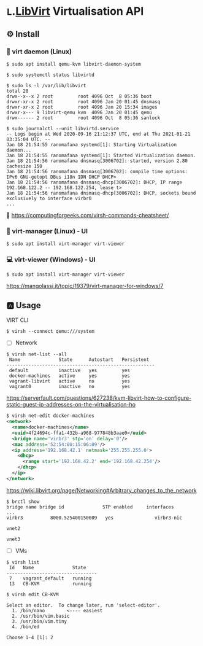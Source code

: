 # `L`.[LibVirt](https://libvirt.org/) Virtualisation API

## :gear: Install

### :penguin: virt daemon (Linux)

```
$ sudo apt install qemu-kvm libvirt-daemon-system
```

```
$ sudo systemctl status libvirtd
```

```
$ sudo ls -l /var/lib/libvirt
total 20
drwx--x--x 2 root         root 4096 Oct  8 05:36 boot
drwxr-xr-x 2 root         root 4096 Jan 20 01:45 dnsmasq
drwxr-xr-x 2 root         root 4096 Jan 20 15:34 images
drwxr-x--- 9 libvirt-qemu kvm  4096 Jan 20 01:45 qemu
drwx------ 2 root         root 4096 Oct  8 05:36 sanlock
```


```
$ sudo journalctl --unit libvirtd.service
-- Logs begin at Wed 2020-09-16 21:12:37 UTC, end at Thu 2021-01-21 03:35:04 UTC. --
Jan 18 21:54:55 ranomafana systemd[1]: Starting Virtualization daemon...
Jan 18 21:54:55 ranomafana systemd[1]: Started Virtualization daemon.
Jan 18 21:54:56 ranomafana dnsmasq[3006702]: started, version 2.80 cachesize 150
Jan 18 21:54:56 ranomafana dnsmasq[3006702]: compile time options: IPv6 GNU-getopt DBus i18n IDN DHCP DHCP>
Jan 18 21:54:56 ranomafana dnsmasq-dhcp[3006702]: DHCP, IP range 192.168.122.2 -- 192.168.122.254, lease t>
Jan 18 21:54:56 ranomafana dnsmasq-dhcp[3006702]: DHCP, sockets bound exclusively to interface virbr0
...
```

:open_book: https://computingforgeeks.com/virsh-commands-cheatsheet/


### :penguin: virt-manager (Linux) - UI

```
$ sudo apt install virt-manager virt-viewer 
```

### :computer: virt-viewer (Windows) - UI

```
$ sudo apt install virt-manager virt-viewer 
```

https://mangolassi.it/topic/19379/virt-manager-for-windows/7


## :a: Usage

VIRT CLI

```
$ virsh --connect qemu:///system
```

- [ ] Network

```
$ virsh net-list --all
 Name              State      Autostart   Persistent
------------------------------------------------------
 default           inactive   yes         yes
 docker-machines   active     yes         yes
 vagrant-libvirt   active     no          yes
 vagrant0          inactive   no          yes
 ```
https://serverfault.com/questions/627238/kvm-libvirt-how-to-configure-static-guest-ip-addresses-on-the-virtualisation-ho

```xml
$ virsh net-edit docker-machines
<network>
  <name>docker-machines</name>
  <uuid>4f24694c-ffa1-432b-a968-977848b3aae0</uuid>
  <bridge name='virbr3' stp='on' delay='0'/>
  <mac address='52:54:00:15:06:09'/>
  <ip address='192.168.42.1' netmask='255.255.255.0'>
    <dhcp>
      <range start='192.168.42.2' end='192.168.42.254'/>
    </dhcp>
  </ip>
</network>
```

https://wiki.libvirt.org/page/Networking#Arbitrary_changes_to_the_network

```
$ brctl show
bridge name	bridge id		       STP enabled	   interfaces
...
virbr3		    8000.525400150609	yes		          virbr3-nic
							                                      vnet2
							                                      vnet3
```

- [ ] VMs

```
$ virsh list
 Id   Name              State
---------------------------------
 7    vagrant_default   running
 13   CB-KVM            running
```

```
$ virsh edit CB-KVM

Select an editor.  To change later, run 'select-editor'.
  1. /bin/nano        <---- easiest
  2. /usr/bin/vim.basic
  3. /usr/bin/vim.tiny
  4. /bin/ed

Choose 1-4 [1]: 2
```
